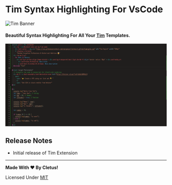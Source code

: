 # Tim Syntax Highlighting For VsCode


![Tim Banner](https://repository-images.githubusercontent.com/456939074/f197c073-1625-41f8-9abc-700a6005685f)


#### Beautiful Syntax Highlighting For All Your [Tim](https://github.com/openpeeps/tim/) Templates.

![Nicer html templates](https://github.com/Uzo2005/tim-vscode-extension/blob/master/assets/preview.png?raw=true)


## Release Notes
- Initial release of Tim Extension

---

**Made With ❤️ By Cletus!**


Licensed Under [MIT]()
